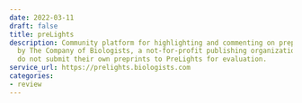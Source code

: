 ```yaml
---
date: 2022-03-11
draft: false
title: preLights
description: Community platform for highlighting and commenting on preprints. Run
  by The Company of Biologists, a not-for-profit publishing organization. Authors
  do not submit their own preprints to PreLights for evaluation.
service_url: https://prelights.biologists.com
categories:
- review
---
```



